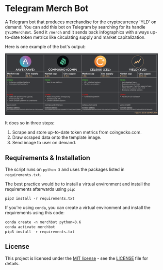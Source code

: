 # Telegram Merch Bot


A Telegram bot that produces merchandise for the cryptocurrency 'YLD' on demand.
You can add this bot on Telegram by searching for its handle `@YLDMerchBot`.
Send it `/merch` and it sends back infographics with always up-to-date token
metrics like circulating supply and market capitalization.

Here is one example of the bot's output:

![Preview](https://github.com/al-matty/TelegramMerchBot/blob/main/currentMerch.png)

It does so in three steps:

1. Scrape and store up-to-date token metrics from coingecko.com.
2. Draw scraped data onto the template image.
3. Send image to user on demand.

## Requirements & Installation

The script runs on `python 3` and uses the packages listed in `requirements.txt`. 

The best practice would be to install a virtual environment and install the
requirements afterwards using `pip`:
```
pip3 install -r requirements.txt
```
If you're using `conda`, you can create a virtual environment and install the
requirements using this code:

```
conda create -n merchbot python=3.6
conda activate merchbot
pip3 install -r requirements.txt
```

## License

This project is licensed under the [MIT license](https://github.com/al-matty/telegram-merch-bot/blob/main/LICENSE) - see the [LICENSE](https://github.com/al-matty/telegram-merch-bot/blob/main/LICENSE) file for details.
